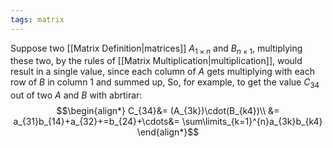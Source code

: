 ```yaml
---
tags: matrix
---
```

Suppose two [[Matrix Definition|matrices]] $A_{1\times n}$ and $B_{n\times 1}$, multiplying these two, by the rules of [[Matrix Multiplication|multiplication]], would result in a single value, since each column of $A$ gets multiplying with each row of $B$ in column $1$ and summed up, So, for example, to get the value $C_{34}$ out of two $A$ and $B$ with abrtirar:
$$\begin{align*}
C_{34}&= (A_{3k})\cdot(B_{k4})\\
&= a_{31}b_{14}+a_{32}+=b_{24}+\cdots&= \sum\limits_{k=1}^{n}a_{3k}b_{k4}
\end{align*}$$
